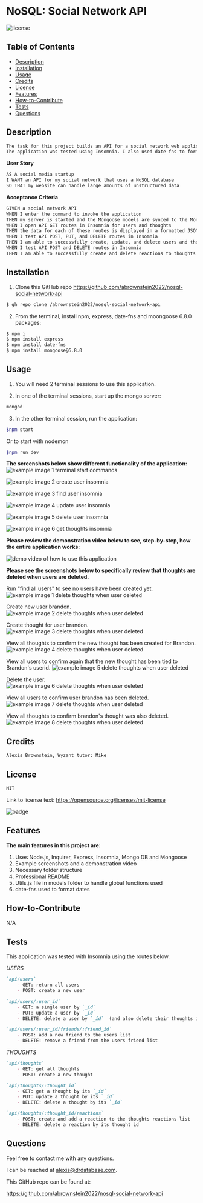 #  NoSQL: Social Network API
![license](https://img.shields.io/badge/license-MIT-black)

## Table of Contents

- [Description](#description)
- [Installation](#installation)
- [Usage](#usage)
- [Credits](#credits)
- [License](#license)
- [Features](#features)
- [How-to-Contribute](#how-to-contribute)
- [Tests](#tests)
- [Questions](#questions)

## Description
```md
The task for this project builds an API for a social network web application using MongoDB, express.js and the Mongoose ODM.  
The application was tested using Insomnia. I also used date-fns to format dates.
```

**User Story**

```md
AS A social media startup
I WANT an API for my social network that uses a NoSQL database
SO THAT my website can handle large amounts of unstructured data
```

**Acceptance Criteria**

```md
GIVEN a social network API
WHEN I enter the command to invoke the application
THEN my server is started and the Mongoose models are synced to the MongoDB database
WHEN I open API GET routes in Insomnia for users and thoughts
THEN the data for each of these routes is displayed in a formatted JSON
WHEN I test API POST, PUT, and DELETE routes in Insomnia
THEN I am able to successfully create, update, and delete users and thoughts in my database
WHEN I test API POST and DELETE routes in Insomnia
THEN I am able to successfully create and delete reactions to thoughts and add and remove friends to a user’s friend list
```

## Installation
<!-- audience is other developers -->

1. Clone this GitHub repo https://github.com/abrownstein2022/nosql-social-network-api
<!-- Check out the gh cli tool from github -->
```bash
$ gh repo clone /abrownstein2022/nosql-social-network-api
```

2. From the terminal, install npm, express, date-fns and moongoose 6.8.0 packages:

```bash
$ npm i
$ npm install express
$ npm install date-fns
$ npm install mongoose@6.8.0
```

## Usage
1. You will need 2 terminal sessions to use this application.

2. In one of the terminal sessions, start up the mongo server:
```bash
mongod
```
3. In the other terminal session, run the application:
```bash
$npm start
```

Or to start with nodemon

```bash
$npm run dev
```

**The screenshots below show different functionality of the application:**<br>
![example image 1 terminal start commands](./assets/ch18-image1-terminal-start-commands.png)

![example image 2 create user insomnia](./assets/ch18-image2-create-user-insomnia.png)

![example image 3 find user insomnia](./assets/ch18-image3-find-users-insomnia.png)

![example image 4 update user insomnia](./assets/ch18-image4-update-user-insomnia.png)

![example image 5 delete user insomnia](./assets/ch18-image5-del-user-insomnia.png)

![example image 6 get thoughts insomnia](./assets/ch18-image6-get-thoughts-insomnia.png)

**Please review the demonstration video below to see, step-by-step, how the entire application works:**

![demo video of how to use this application](./assets//ch18-nosql-demo.gif)

**Please see the screenshots below to specifically review that thoughts are deleted when users are deleted.**

Run "find all users" to see no users have been created yet.
![example image 1 delete thoughts when user deleted](./assets/ch18-screen1-show-delete-user-thoughts.png)

Create new user brandon.
![example image 2 delete thoughts when user deleted](./assets/ch18-screen2-show-delete-user-thoughts.png)

Create thought for user brandon.
![example image 3 delete thoughts when user deleted](./assets/ch18-screen3-show-delete-user-thoughts.png)

View all thoughts to confirm the new thought has been created for Brandon.
![example image 4 delete thoughts when user deleted](./assets/ch18-screen4-show-delete-user-thoughts.png)

View all users to confirm again that the new thought has been tied to Brandon's userid. 
![example image 5 delete thoughts when user deleted](./assets/ch18-screen5-show-delete-user-thoughts.png)

Delete the user.<br>
![example image 6 delete thoughts when user deleted](./assets/ch18-screen6-show-delete-user-thoughts.png)

View all users to confirm user brandon has been deleted.
![example image 7 delete thoughts when user deleted](./assets/ch18-screen7-show-delete-user-thoughts.png)

View all thoughts to confirm brandon's thought was also deleted. 
![example image 8 delete thoughts when user deleted](./assets/ch18-screen8-show-delete-user-thoughts.png)

## Credits

```md
Alexis Brownstein, Wyzant tutor: Mike
```

## License

 ```md
 MIT 
```

Link to license text:
https://opensource.org/licenses/mit-license


![badge](https://img.shields.io/badge/license-mit-black)


## Features

<!-- 
# h1
###### h6
**bold**
*italic*
_underline_

| key | value |
|-|-|
| name | 'bob' |


- list
- items

1. numberd
1. list
1. all ones - automatic numbering
Features for *future* development
 -->
**The main features in this project are:**<br>
1. Uses Node.js, Inquirer, Express, Insomnia, Mongo DB and Mongoose
1. Example screenshots and a demonstration video
1. Necessary folder structure 
1. Professional README
1. Utils.js file in models folder to handle global functions used
1. date-fns used to format dates


## How-to-Contribute

N/A

## Tests

This application was tested with Insomnia using the routes below.

*USERS*
```md
`api/users`  
    - GET: return all users  
    - POST: create a new user  

`api/users/:user_id`  
    - GET: a single user by `_id`  
    - PUT: update a user by `_id`  
    - DELETE: delete a user by `_id`  (and also delete their thoughts if any exist)

`api/users/:user_id/friends/:friend_id`  
    - POST: add a new friend to the users list 
    - DELETE: remove a friend from the users friend list
```

*THOUGHTS*
```md
`api/thoughts`  
    - GET: get all thoughts  
    - POST: create a new thought  

`api/thoughts/:thought_id`  
    - GET: get a thought by its `_id`  
    - PUT: update a thought by its `_id`  
    - DELETE: delete a thought by its `_id`  

`api/thoughts/:thought_id/reactions`  
    - POST: create and add a reaction to the thoughts reactions list  
    - DELETE: delete a reaction by its thought id 
```

## Questions

Feel free to contact me with any questions.

I can be reached at alexis@drdatabase.com.

This GitHub repo can be found at:
  
https://github.com/abrownstein2022/nosql-social-network-api